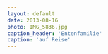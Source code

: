 ```yaml
---
layout: default
date: 2013-08-16
photo: IMG_5836.jpg
caption_header: 'Entenfamilie'
caption: 'auf Reise'
---
```

